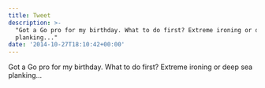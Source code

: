 ```yaml
---
title: Tweet
description: >-
  "Got a Go pro for my birthday. What to do first? Extreme ironing or deep sea
  planking..."
date: '2014-10-27T18:10:42+00:00'
---
```

Got a Go pro for my birthday. What to do first? Extreme ironing or deep sea planking...
